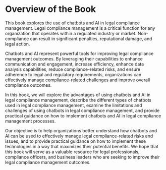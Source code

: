 Overview of the Book
==================================

This book explores the use of chatbots and AI in legal compliance management. Legal compliance management is a critical function for any organization that operates within a regulated industry or market. Non-compliance can result in significant penalties, reputational damage, and legal action.

Chatbots and AI represent powerful tools for improving legal compliance management outcomes. By leveraging their capabilities to enhance communication and engagement, increase efficiency, enhance data analysis capabilities, reduce compliance-related risks, and ensure adherence to legal and regulatory requirements, organizations can effectively manage compliance-related challenges and improve overall compliance outcomes.

In this book, we will explore the advantages of using chatbots and AI in legal compliance management, describe the different types of chatbots used in legal compliance management, examine the limitations and challenges of using chatbots in legal compliance management, and provide practical guidance on how to implement chatbots and AI in legal compliance management processes.

Our objective is to help organizations better understand how chatbots and AI can be used to effectively manage legal compliance-related risks and issues, and to provide practical guidance on how to implement these technologies in a way that maximizes their potential benefits. We hope that this book will serve as a valuable resource for legal professionals, compliance officers, and business leaders who are seeking to improve their legal compliance management outcomes.

